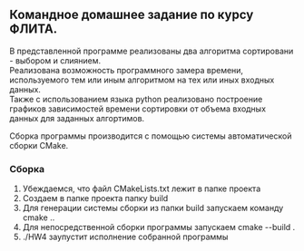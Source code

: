 ## Командное домашнее задание по курсу ФЛИТА.

В представленной программе реализованы два алгоритма сортировани - выбором и слиянием.  
Реализована возможность программного замера времени, используемого тем или иным алгоритмом на тех или иных входных данных.  
Также с использованием языка python реализовано построение графиков зависимостей времени сортировки от объема входных данных для заданных алгортимов.

Сборка программы производится с помощью системы автоматической сборки CMake.

### Сборка
1. Убеждаемся, что файл CMakeLists.txt лежит в папке проекта
2. Создаем в папке проекта папку build
3. Для генерации системы сборки из папки build запускаем команду cmake ..
4. Для непосредственной сборки программы запускаем cmake --build .
5. ./HW4 заупустит исполнение собранной программы
